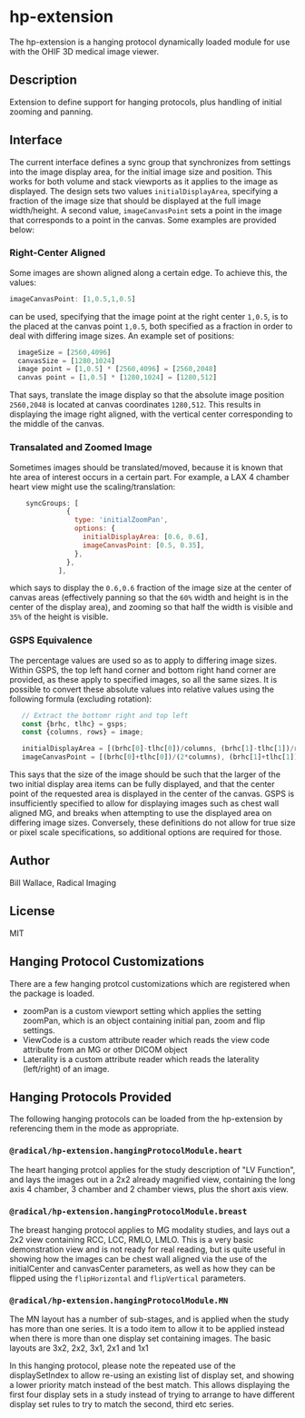 # hp-extension 
The hp-extension is a hanging protocol dynamically loaded module for use with the OHIF 3D medical image viewer.

## Description 
Extension to define support for hanging protocols, plus handling of initial zooming and panning.

## Interface
The current interface defines a sync group that synchronizes from settings into the image display area, for the initial image size and position.  This works for both volume and stack viewports as it applies to the image as displayed.
The design sets two values `initialDisplayArea`, specifying a fraction of the image size that should be displayed at the full image width/height.  A second value, `imageCanvasPoint` sets a point in the image that corresponds to a point in the canvas.  Some examples are provided below:

### Right-Center Aligned 
Some images are shown aligned along a certain edge.  To achieve this, the values:
```js
imageCanvasPoint: [1,0.5,1,0.5]
```

can be used, specifying that the image point at the right center `1,0.5`, is to the placed at the canvas point `1,0.5`, both specified as a fraction in order to deal with differing image sizes.  An example set of positions:
```js
  imageSize = [2560,4096]
  canvasSize = [1280,1024]
  image point = [1,0.5] * [2560,4096] = [2560,2048]
  canvas point = [1,0.5] * [1280,1024] = [1280,512]
```
That says, translate the image display so that the absolute image position `2560,2048` is located at canvas coordinates `1280,512`.  This results in displaying the image right aligned, with the vertical center corresponding to the middle of the canvas.

### Transalated and Zoomed Image
Sometimes images should be translated/moved, because it is known that hte area of interest occurs in a certain part.  For example, a LAX 4 chamber heart view might use the scaling/translation:
```js
    syncGroups: [
              {
                type: 'initialZoomPan',
                options: { 
                  initialDisplayArea: [0.6, 0.6],
                  imageCanvasPoint: [0.5, 0.35],
                },
              },
            ],
```

which says to display the `0.6,0.6` fraction of the image size at the center of canvas areas (effectively panning so that the `60%` width and height is in the center of the display area), and zooming so that half the width is visible and `35%` of the height is visible.

### GSPS Equivalence
The percentage values are used so as to apply to differing image sizes.  Within GSPS, the top left hand corner and bottom right hand corner are provided, as these apply to specified images, so all the same sizes.  It is possible to convert these absolute values into relative values using the following formula (excluding rotation):
```js
   // Extract the bottomr right and top left
   const {brhc, tlhc} = gsps; 
   const {columns, rows} = image;

   initialDisplayArea = [(brhc[0]-tlhc[0])/columns, (brhc[1]-tlhc[1])/rows]
   imageCanvasPoint = [(brhc[0]+tlhc[0])/(2*columns), (brhc[1]+tlhc[1])/(2*rows)]
```

This says that the size of the image should be such that the larger of the two initial display area items can be fully displayed, and that the center point of the requested area is displayed in the center of the canvas.  GSPS is insufficiently specified to allow for displaying images such as chest wall aligned MG, and breaks when attempting to use the displayed area on differing image sizes.  Conversely, these definitions do not allow for true size or pixel scale specifications, so additional options are required for those.


## Author 
Bill Wallace, Radical Imaging

## License 
MIT


## Hanging Protocol Customizations
There are a few hanging protcol customizations which are registered when the package is loaded.

* zoomPan is a custom viewport setting which applies the setting zoomPan, which is an object containing initial pan, zoom and flip settings.
* ViewCode is a custom attribute reader which reads the view code attribute from an MG or other DICOM object
* Laterality is a custom attribute reader which reads the laterality (left/right) of an image.

## Hanging Protocols Provided
The following hanging protocols can be loaded from the hp-extension by referencing them in the mode as appropriate.

### `@radical/hp-extension.hangingProtocolModule.heart`
The heart hanging protcol applies for the study description of "LV Function", and lays the images out in a 2x2 already magnified view, containing the long axis 4 chamber, 3 chamber and 2 chamber views, plus the short axis view.

### `@radical/hp-extension.hangingProtocolModule.breast`
The breast hanging protocol applies to MG modality studies, and lays out a 2x2 view containing RCC, LCC, RMLO, LMLO.  This is a very basic demonstration view and is not ready for real reading, but is quite useful in showing how the images can be chest wall aligned via the use of the initialCenter and canvasCenter parameters, as well as how they can be flipped using the `flipHorizontal` and `flipVertical` parameters.

### `@radical/hp-extension.hangingProtocolModule.MN`
The MN layout has a number of sub-stages, and is applied when the study has more than one series.  It is a todo item to allow it to be applied instead when there is more than one display set containing images.
The basic layouts are  3x2, 2x2, 3x1, 2x1 and 1x1

In this hanging protocol, please note the repeated use of the displaySetIndex to allow re-using an existing list of display set, and showing a lower priority match instead of the best match.  This allows displaying the first four display sets in a study instead of trying to arrange to have different display set rules to try to match the second, third etc series.